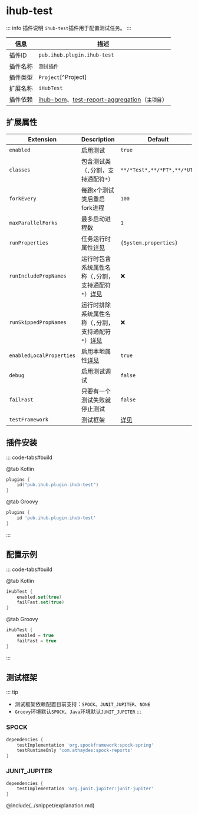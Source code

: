 # ihub-test

::: info 插件说明
`ihub-test`插件用于配置测试任务。
:::

| 信息 | 描述 |
| --- | --- |
| 插件ID | `pub.ihub.plugin.ihub-test` |
| 插件名称 | `测试插件` |
| 插件类型 | `Project`[^Project] |
| 扩展名称 | `iHubTest` |
| 插件依赖 | [ihub-bom](iHubBom)、[test-report-aggregation](https://docs.gradle.org/current/userguide/test_report_aggregation_plugin.html)（`主项目`） |

## 扩展属性

| Extension | Description | Default | Ext[^Ext] | Prj[^Prj] | Sys[^Sys] | Env[^Env] |
| --------- | ----------- | ------- | --- | ------- | ------ | --- |
| `enabled` | 启用测试 | `true` | ✔ | ✔ | ✔ | ❌ |
| `classes` | 包含测试类（`,`分割，支持通配符`*`） | `**/*Test*,**/*FT*,**/*UT*` | ✔ | ✔ | ✔ | ❌ |
| `forkEvery` | 每跑x个测试类后重启fork进程 | `100` | ✔ | ✔ | ✔ | ❌ |
| `maxParallelForks` | 最多启动进程数 | `1` | ✔ | ✔ | ✔ | ❌ |
| `runProperties` | 任务运行时属性[详见](explanation#runproperties) | `{System.properties}` | ✔ | ❌ | ❌ | ❌ |
| `runIncludePropNames` | 运行时包含系统属性名称（`,`分割，支持通配符`*`）[详见](explanation#runincludepropnames) | ❌ | ✔ | ✔ | ✔ | ❌ |
| `runSkippedPropNames` | 运行时排除系统属性名称（`,`分割，支持通配符`*`）[详见](explanation#runskippedpropnames) | ❌ | ✔ | ✔ | ✔ | ❌ |
| `enabledLocalProperties` | 启用本地属性[详见](explanation#enabledlocalproperties) | `true` | ✔ | ✔ | ❌ | ❌ |
| `debug` | 启用测试调试 | `false` | ✔ | ✔ | ✔ | ❌ |
| `failFast` | 只要有一个测试失败就停止测试 | `false` | ✔ | ✔ | ✔ | ❌ |
| `testFramework` | 测试框架 | [详见](#测试框架) | ✔ | ✔ | ❌ | ❌ |

## 插件安装

::: code-tabs#build

@tab Kotlin

```kotlin
plugins {
    id("pub.ihub.plugin.ihub-test")
}
```

@tab Groovy

```groovy
plugins {
    id 'pub.ihub.plugin.ihub-test'
}
```

:::

## 配置示例

::: code-tabs#build

@tab Kotlin

```kotlin
iHubTest {
    enabled.set(true)
    failFast.set(true)
}
```

@tab Groovy

```groovy
iHubTest {
    enabled = true
    failFast = true
}
```

:::

## 测试框架

::: tip
- 测试框架依赖配置目前支持：`SPOCK`、`JUNIT_JUPITER`、`NONE`
- `Groovy`环境默认`SPOCK`、`Java`环境默认`JUNIT_JUPITER`
:::

### SPOCK

```groovy
dependencies {
    testImplementation 'org.spockframework:spock-spring'
    testRuntimeOnly 'com.athaydes:spock-reports'
}
```

### JUNIT_JUPITER

```groovy
dependencies {
    testImplementation 'org.junit.jupiter:junit-jupiter'
}
```

@include(../snippet/explanation.md)